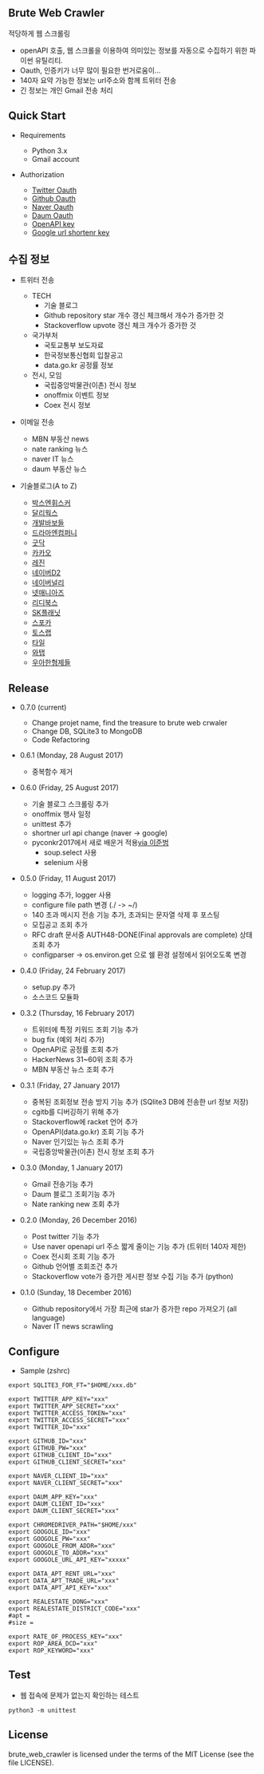 Brute Web Crawler
----------------

적당하게 웹 스크롤링
  - openAPI 호출, 웹 스크롤을 이용하여 의미있는 정보를 자동으로 수집하기 위한 파이썬 유틸리티.
  - Oauth, 인증키가 너무 많이 필요한 번거로움이...
  - 140자 요약 가능한 정보는 url주소와 함께 트위터 전송
  - 긴 정보는 개인 Gmail 전송 처리

Quick Start
----------------
- Requirements

  - Python 3.x
  - Gmail account

- Authorization

  - [Twitter Oauth](https://apps.twitter.com)
  - [Github Oauth](https://github.com/settings/developers)
  - [Naver Oauth](https://developers.naver.com/apps)
  - [Daum Oauth](https://developers.daum.net/console)
  - [OpenAPI key](http://www.data.go.kr/)
  - [Google url shortenr key](https://developers.google.com/url-shortener/v1/getting_started#APIKey)


수집 정보
---------
- 트위터 전송
  - TECH 
    - 기술 블로그
    - Github repository star 개수 갱신 체크해서 개수가 증가한 것
    - Stackoverflow upvote 갱신 체크 개수가 증가한 것
  - 국가부처
    - 국토교통부 보도자료
    - 한국정보통신협회 입찰공고
    - data.go.kr 공정률 정보
  - 전시, 모임
    - 국립중앙박물관(이촌) 전시 정보 
    - onoffmix 이벤트 정보
    - Coex 전시 정보


- 이메일 전송
  - MBN 부동산 news  
  - nate ranking 뉴스
  - naver IT 뉴스
  - daum 부동산 뉴스

- 기술블로그(A to Z)
  - [박스엔휘스커](http://www.boxnwhis.kr/)
  - [달리웍스](http://techblog.daliworks.net/)
  - [개발바보들](http://devpools.kr/)
  - [드라마엔컴퍼니](http://blog.dramancompany.com/)
  - [굿닥](http://dev.goodoc.co.kr/)
  - [카카오](http://tech.kakao.com)
  - [레진](http://tech.lezhin.com)
  - [네이버D2](http://d2.naver.com/d2.atom)
  - [네이버널리](http://nuli.navercorp.com/sharing/blog/main)
  - [넷매니아즈](http://www.netmanias.com/ko/)
  - [리디북스](https://www.ridicorp.com/blog/)
  - [SK플래닛](http://readme.skplanet.com/)
  - [스포카](https://spoqa.github.io/index.html)
  - [토스랩](http://tosslab.github.io/)
  - [타일](https://blog.tyle.io/)
  - [와탭](http://tech.whatap.io/)
  - [우아한형제들](http://woowabros.github.io/index.html)

Release
-------
- 0.7.0 (current)
  - Change projet name, find the treasure to brute web crwaler
  - Change DB, SQLite3 to MongoDB
  - Code Refactoring

- 0.6.1 (Monday, 28 August 2017)
  - 중복함수 제거

- 0.6.0 (Friday, 25 August 2017)
  - 기술 블로그 스크롤링 추가
  - onoffmix 행사 일정
  - unittest 추가
  - shortner url api change (naver -> google)
  - pyconkr2017에서 새로 배운거 적용[via 이준범](https://github.com/beomi)
    - soup.select 사용
    - selenium 사용


- 0.5.0 (Friday, 11 August 2017)
  - logging 추가, logger 사용
  - configure file path 변경 (./ -> ~/)
  - 140 초과 메시지 전송 기능 추가, 초과되는 문자열 삭제 후 포스팅
  - 모집공고 조회 추가
  - RFC draft 문서중 AUTH48-DONE(Final approvals are complete) 상태 조회 추가
  - configparser -> os.environ.get 으로 쉘 환경 설정에서 읽어오도록 변경


- 0.4.0 (Friday, 24 February 2017)
  - setup.py 추가
  - 소스코드 모듈화


- 0.3.2 (Thursday, 16 February 2017)
  - 트위터에 특정 키워드 조회 기능 추가
  - bug fix (예외 처리 추가)
  - OpenAPI로 공정률 조회 추가
  - HackerNews 31~60위 조회 추가
  - MBN 부동산 뉴스 조회 추가


- 0.3.1 (Friday, 27 January 2017)
  - 중복된 조회정보 전송 방지 기능 추가 (SQlite3 DB에 전송한 url 정보 저장)
  - cgitb를 디버깅하기 위해 추가 
  - Stackoverflow에 racket 언어 추가
  - OpenAPI(data.go.kr) 조회 기능 추가
  - Naver 인기있는 뉴스 조회 추가
  - 국립중앙박물관(이촌) 전시 정보 조회 추가


- 0.3.0 (Monday, 1 January 2017)
  - Gmail 전송기능 추가
  - Daum 블로그 조회기능 추가
  - Nate ranking new 조회 추가   


- 0.2.0 (Monday, 26 December 2016)
  - Post twitter 기능 추가
  - Use naver openapi url 주소 짧게 줄이는 기능 추가 (트위터 140자 제한)
  - Coex 전시회 조회 기능 추가
  - Github 언어별 조회조건 추가
  - Stackoverflow vote가 증가한 게시판 정보 수집 기능 추가 (python)  


- 0.1.0 (Sunday, 18 December 2016)
  - Github repository에서 가장 최근에 star가 증가한 repo 가져오기 (all language)
  - Naver IT news scrawling  


Configure
---------
- Sample (zshrc)

```
export SQLITE3_FOR_FT="$HOME/xxx.db"

export TWITTER_APP_KEY="xxx"
export TWITTER_APP_SECRET="xxx"
export TWITTER_ACCESS_TOKEN="xxx"
export TWITTER_ACCESS_SECRET="xxx"
export TWITTER_ID="xxx"

export GITHUB_ID="xxx"
export GITHUB_PW="xxx"
export GITHUB_CLIENT_ID="xxx"
export GITHUB_CLIENT_SECRET="xxx"

export NAVER_CLIENT_ID="xxx"
export NAVER_CLIENT_SECRET="xxx"

export DAUM_APP_KEY="xxx"
export DAUM_CLIENT_ID="xxx"
export DAUM_CLIENT_SECRET="xxx"

export CHROMEDRIVER_PATH="$HOME/xxx"
export GOOGOLE_ID="xxx"
export GOOGOLE_PW="xxx"
export GOOGOLE_FROM_ADDR="xxx"
export GOOGOLE_TO_ADDR="xxx"
export GOOGOLE_URL_API_KEY="xxxxx"

export DATA_APT_RENT_URL="xxx"
export DATA_APT_TRADE_URL="xxx"
export DATA_APT_API_KEY="xxx"

export REALESTATE_DONG="xxx"
export REALESTATE_DISTRICT_CODE="xxx"
#apt = 
#size =

export RATE_OF_PROCESS_KEY="xxx"
export ROP_AREA_DCD="xxx"
export ROP_KEYWORD="xxx"

```


Test
----
- 웹 접속에 문제가 없는지 확인하는 테스트

`python3 -m unittest `


License
-------
brute_web_crawler is licensed under the terms of the MIT License (see the file LICENSE).
